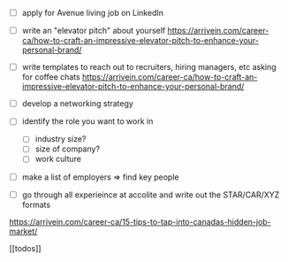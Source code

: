 
- [ ] apply for Avenue living job on LinkedIn
- [ ] write an "elevator pitch" about yourself
  https://arrivein.com/career-ca/how-to-craft-an-impressive-elevator-pitch-to-enhance-your-personal-brand/
- [ ] write templates to reach out to recruiters, hiring managers, etc asking for coffee chats
  https://arrivein.com/career-ca/how-to-craft-an-impressive-elevator-pitch-to-enhance-your-personal-brand/

- [ ] develop a networking strategy
- [ ] identify the role you want to work in
  - [ ] industry size?
  - [ ] size of company?
  - [ ] work culture
- [ ]  make a list of employers => find key people
- [ ] go through all experieince at accolite and write out the STAR/CAR/XYZ formats

https://arrivein.com/career-ca/15-tips-to-tap-into-canadas-hidden-job-market/

[[todos]]


